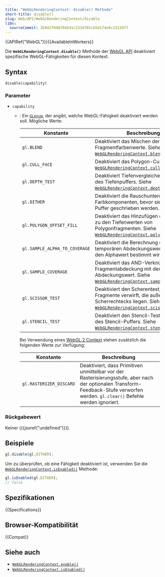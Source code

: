```yaml
---
title: "WebGLRenderingContext: disable() Methode"
short-title: disable()
slug: Web/API/WebGLRenderingContext/disable
l10n:
  sourceCommit: 2b942f0d8f84641c233d701cb5d1f4e6c23120ff
---
```


{{APIRef("WebGL")}}{{AvailableInWorkers}}

Die **`WebGLRenderingContext.disable()`** Methode der [WebGL API](/de/docs/Web/API/WebGL_API) deaktiviert spezifische WebGL-Fähigkeiten für diesen Kontext.

## Syntax

```js-nolint
disable(capability)
```

### Parameter

- `capability`

  - : Ein [`GLenum`](/de/docs/Web/API/WebGL_API/Types), der angibt, welche WebGL-Fähigkeit deaktiviert werden soll. Mögliche Werte:

    | Konstante                     | Beschreibung                                                                                                                                                                                     |
    | ----------------------------- | ------------------------------------------------------------------------------------------------------------------------------------------------------------------------------------------------ |
    | `gl.BLEND`                    | Deaktiviert das Mischen der berechneten Fragmentfarbenwerte. Siehe [`WebGLRenderingContext.blendFunc()`](/de/docs/Web/API/WebGLRenderingContext/blendFunc).                                      |
    | `gl.CULL_FACE`                | Deaktiviert das Polygon-Culling. Siehe [`WebGLRenderingContext.cullFace()`](/de/docs/Web/API/WebGLRenderingContext/cullFace).                                                                    |
    | `gl.DEPTH_TEST`               | Deaktiviert Tiefenvergleiche und Updates des Tiefenpuffers. Siehe [`WebGLRenderingContext.depthFunc()`](/de/docs/Web/API/WebGLRenderingContext/depthFunc).                                       |
    | `gl.DITHER`                   | Deaktiviert die Rauschunterdrückung der Farbkomponenten, bevor sie in den Farb-Puffer geschrieben werden.                                                                                        |
    | `gl.POLYGON_OFFSET_FILL`      | Deaktiviert das Hinzufügen eines Offsets zu den Tiefenwerten von Polygonfragmenten. Siehe [`WebGLRenderingContext.polygonOffset()`](/de/docs/Web/API/WebGLRenderingContext/polygonOffset).       |
    | `gl.SAMPLE_ALPHA_TO_COVERAGE` | Deaktiviert die Berechnung eines temporären Abdeckungswerts, der durch den Alphawert bestimmt wird.                                                                                              |
    | `gl.SAMPLE_COVERAGE`          | Deaktiviert das AND-Verknüpfen der Fragmentabdeckung mit dem temporären Abdeckungswert. Siehe [`WebGLRenderingContext.sampleCoverage()`](/de/docs/Web/API/WebGLRenderingContext/sampleCoverage). |
    | `gl.SCISSOR_TEST`             | Deaktiviert den Scherentest, der Fragmente verwirft, die außerhalb des Scherrechtecks liegen. Siehe [`WebGLRenderingContext.scissor()`](/de/docs/Web/API/WebGLRenderingContext/scissor).         |
    | `gl.STENCIL_TEST`             | Deaktiviert den Stencil-Test und Updates des Stencil-Puffers. Siehe [`WebGLRenderingContext.stencilFunc()`](/de/docs/Web/API/WebGLRenderingContext/stencilFunc).                                 |

    Bei Verwendung eines [WebGL 2 Context](/de/docs/Web/API/WebGL2RenderingContext) stehen zusätzlich die folgenden Werte zur Verfügung:

    | Konstante               | Beschreibung                                                                                                                                                                      |
    | ----------------------- | --------------------------------------------------------------------------------------------------------------------------------------------------------------------------------- |
    | `gl.RASTERIZER_DISCARD` | Deaktiviert, dass Primitiven unmittelbar vor der Rasterisierungsstufe, aber nach der optionalen Transform-Feedback-Stufe verworfen werden. `gl.clear()` Befehle werden ignoriert. |

### Rückgabewert

Keiner ({{jsxref("undefined")}}).

## Beispiele

```js
gl.disable(gl.DITHER);
```

Um zu überprüfen, ob eine Fähigkeit deaktiviert ist, verwenden Sie die
[`WebGLRenderingContext.isEnabled()`](/de/docs/Web/API/WebGLRenderingContext/isEnabled) Methode:

```js
gl.isEnabled(gl.DITHER);
// false
```

## Spezifikationen

{{Specifications}}

## Browser-Kompatibilität

{{Compat}}

## Siehe auch

- [`WebGLRenderingContext.enable()`](/de/docs/Web/API/WebGLRenderingContext/enable)
- [`WebGLRenderingContext.isEnabled()`](/de/docs/Web/API/WebGLRenderingContext/isEnabled)
